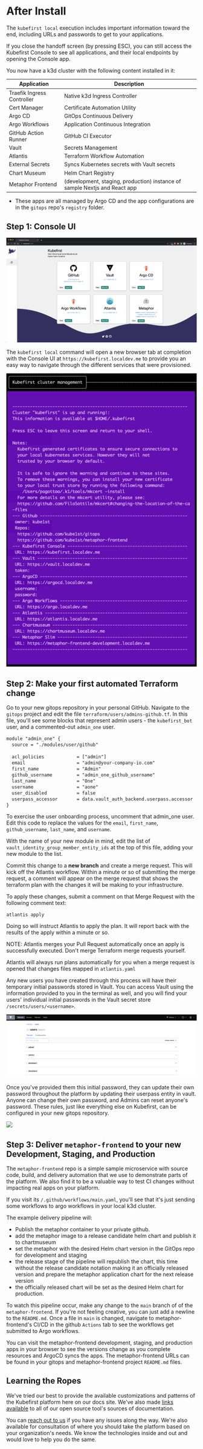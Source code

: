 # After Install

[//]: # (`todo: need new getting started video for github local`)

[//]: # (<iframe width="784" height="441" src="https://www.youtube.com/embed/KEUOaNMUqOM" title="YouTube video player" frameborder="0" allow="accelerometer; autoplay; clipboard-write; encrypted-media; gyroscope; picture-in-picture" allowfullscreen></iframe>)

The `kubefirst local` execution includes important information toward the end, including URLs and passwords to get to your applications.

If you close the handoff screen (by pressing ESC), you can still access the Kubefirst Console to see all applications, and their local endpoints by opening the Console app.

You now have a k3d cluster with the following content installed in it:

| Application                  | Description                                                                            |
|------------------------------|----------------------------------------------------------------------------------------|
| Traefik Ingress Controller   | Native k3d Ingress Controller                                                          |
| Cert Manager                 | Certificate Automation Utility                                                         |
| Argo CD                      | GitOps Continuous Delivery                                                             |
| Argo Workflows               | Application Continuous Integration                                                     |
| GitHub Action Runner         | GitHub CI Executor                                                                     |
| Vault                        | Secrets Management                                                                     |
| Atlantis                     | Terraform Workflow Automation                                                          |
| External Secrets             | Syncs Kubernetes secrets with Vault secrets                                            |
| Chart Museum                 | Helm Chart Registry                                                                    |
| Metaphor Frontend            | (development, staging, production) instance of sample Nextjs and React app             |

- These apps are all managed by Argo CD and the app configurations are in the `gitops` repo's `registry` folder.

## Step 1: Console UI

![terminal handoff](../../img/kubefirst/local/console.png)

The `kubefirst local` command will open a new browser tab at completion with the Console UI at
`https://kubefirst.localdev.me` to provide you an easy way to navigate through the different services that were provisioned.

![terminal handoff](../../img/kubefirst/local/handoff-screen.png)

## Step 2: Make your first automated Terraform change

Go to your new gitops repository in your personal GitHub. Navigate to the `gitops` project and edit the file `terraform/users/admins-github.tf`. In this file, you'll see some blocks that represent admin users - the `kubefirst_bot` user, and a commented-out `admin_one` user.


```
module "admin_one" {
  source = "./modules/user/github"

  acl_policies            = ["admin"]
  email                   = "admin@your-company-io.com"
  first_name              = "Admin"
  github_username         = "admin_one_github_username"
  last_name               = "One"
  username                = "aone"
  user_disabled           = false
  userpass_accessor       = data.vault_auth_backend.userpass.accessor
}
```

To exercise the user onboarding process, uncomment that admin_one user. Edit this code to replace the values for the `email`, `first_name`, `github_username`, `last_name`, and `username`. 

With the name of your new module in mind, edit the list of `vault_identity_group_member_entity_ids` at the top of this file, adding your new module to the list.

Commit this change to a **new branch** and create a merge request. This will kick off the Atlantis workflow. Within a minute or so of submitting the merge request, a comment will appear on the merge request that shows the terraform plan with the changes it will be making to your infrastructure. 

To apply these changes, submit a comment on that Merge Request with the following comment text:
```
atlantis apply
```

Doing so will instruct Atlantis to apply the plan. It will report back with the results of the apply within a minute or so.

NOTE: Atlantis merges your Pull Request automatically once an apply is successfully executed. Don't merge Terraform merge requests yourself.

Atlantis will always run plans automatically for you when a merge request is opened that changes files mapped in `atlantis.yaml`

Any new users you have created through this process will have their temporary initial passwords stored in Vault. You can access Vault using the information provided to you in the terminal as well, and you will find your users' individual initial passwords in the Vault secret store `/secrets/users/<username>`.

![](../../img/kubefirst/getting-started/vault-users.png)

Once you've provided them this initial password, they can update their own password throughout the platform by updating their userpass entity in vault. Anyone can change their own password, and Admins can reset anyone's password. These rules, just like everything else on Kubefirst, can be configured in your new gitops repository.

![](https://user-images.githubusercontent.com/53096417/204801723-602beff0-12f9-45a9-bb9c-4d85a889d1ce.gif)

## Step 3: Deliver `metaphor-frontend` to your new Development, Staging, and Production

The `metaphor-frontend` repo is a simple sample microservice with source code, build, and delivery automation that we use to demonstrate parts of the platform. We also find it to be a valuable way to test CI changes without impacting real apps on your platform.

If you visit its `/.github/workflows/main.yaml`, you'll see that it's just sending some workflows to argo workflows in your local k3d cluster.

The example delivery pipeline will:

- Publish the metaphor container to your private github.
- add the metaphor image to a release candidate helm chart and publish it to chartmuseum
- set the metaphor with the desired Helm chart version in the GitOps repo for development and staging
- the release stage of the pipeline will republish the chart, this time without the release candidate notation making it an officially released version and prepare the metaphor application chart for the next release version
- the officially released chart will be set as the desired Helm chart for production.

To watch this pipeline occur, make any change to the `main` branch of of the `metaphor-frontend`. If you're not feeling creative, you can just add a newline to the `README.md`. Once a file in `main` is changed, navigate to metaphor-frontend's CI/CD in the github `Actions` tab to see the workflows get submitted to Argo workflows.

You can visit the metaphor-frontend development, staging, and production apps in your browser to see the versions change as you complete resources and ArgoCD syncs the apps. The metaphor-frontend URLs can be found in your gitops and metaphor-frontend project `README.md` files.

## Learning the Ropes

We've tried our best to provide the available customizations and patterns of the Kubefirst platform here on our docs site. We've also made [links available](./credit.md) to all of our open source tool's sources of documentation.

You can [reach out to us](../../community/index.md) if you have any issues along the way. We're also available for consultation of where you should take the platform based on your organization's needs. We know the technologies inside and out and would love to help you do the same.
